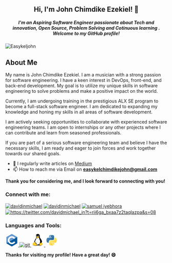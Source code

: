 <h2 align="center"> Hi, I'm John Chimdike Ezekiel! 👋</h2>

<h5 align="center">I'm an Aspiring Software Engineer passionate about Tech and innovation, Open Source, Problem Solving and Cotinuous learning . 
  Welcome to my GitHub profile!</h5>

<p align="left"> <img src="https://komarev.com/ghpvc/?username=Easykeljohn&label=Profile%20views&color=0e75b6&style=flat" alt="Easykeljohn" /> </p>

## About Me

My name is John Chimdike Ezekiel. I am a musician with a strong passion for software engineering. I have a keen interest in DevOps, front-end, and back-end development. My goal is to utilize my unique skills in software engineering to solve problems and make a positive impact on the world.

Currently, I am undergoing training in the prestigious ALX SE program to become a full-stack software engineer. I am dedicated to expanding my knowledge and honing my skills in all areas of software development.

I am actively seeking opportunities to collaborate with experienced software engineering teams. I am open to internships or any other projects where I can contribute and learn from seasoned professionals.

If you are part of a serious software engineering team and believe I have the necessary skills, I am ready and eager to join forces and work together towards our shared goals.

- 📝 I regularly write articles on [Medium](https://medium.com/@easykelchimdikejohn)
- 📫 How to reach me via Email on **easykelchimdikejohn@gmail.com**

**Thank you for considering me, and I look forward to connecting with you!**

<h3 align="left">Connect with me:</h3>
<p align="left">
<a href="https://twitter.com/Johneasykel" target="_blank"><img align="center" src="https://raw.githubusercontent.com/rahuldkjain/github-profile-readme-generator/master/src/images/icons/Social/twitter.svg" alt="davidinmichael" height="30" width="40" /></a>
<a href="https://www.instagram.com/chimdikeezekiel/" target="blank"><img align="center" src="https://raw.githubusercontent.com/rahuldkjain/github-profile-readme-generator/master/src/images/icons/Social/instagram.svg" alt="davidinmichael" height="30" width="40" /></a>
<a href="https://www.linkedin.com/in/chimdikejohn/" target="blank"><img align="center" src="https://raw.githubusercontent.com/rahuldkjain/github-profile-readme-generator/master/src/images/icons/Social/linked-in-alt.svg" alt="samuel iyebhora" height="30" width="40" /></a>
<a href="/https://twitter.com/Johneasykel_in?t=rii6ga_bxaa7z2taqlazpa&s=08" target="blank"><img align="center" src="https://raw.githubusercontent.com/rahuldkjain/github-profile-readme-generator/master/src/images/icons/Social/rss.svg" alt="https://twitter.com/davidmichael_in?t=rii6ga_bxaa7z2taqlazpa&s=08" height="30" width="40" /></a>
</p>

<h3 align="left">Languages and Tools:</h3>
<p align="left"> <a href="https://www.cprogramming.com/" target="_blank" rel="noreferrer"> <img src="https://raw.githubusercontent.com/devicons/devicon/master/icons/c/c-original.svg" alt="c" width="40" height="40"/> </a> <a href="https://git-scm.com/" target="_blank" rel="noreferrer"> <img src="https://www.vectorlogo.zone/logos/git-scm/git-scm-icon.svg" alt="git" width="40" height="40"/> </a> <a href="https://www.linux.org/" target="_blank" rel="noreferrer"> <img src="https://raw.githubusercontent.com/devicons/devicon/master/icons/linux/linux-original.svg" alt="linux" width="40" height="40"/> </a> <a href="https://www.python.org" target="_blank" rel="noreferrer"> <img src="https://raw.githubusercontent.com/devicons/devicon/master/icons/python/python-original.svg" alt="python" width="40" height="40"/> </a> 


**Thanks for visiting my profile! Have a great day! 😄**
